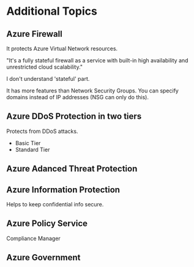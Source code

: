 # Additional Topics

## Azure Firewall 
It protects Azure Virtual Network resources. 

"It's a fully stateful firewall as a service with built-in high availability and unrestricted cloud scalability."

I don't understand 'stateful' part.

It has more features than Network Security Groups. You can specify domains instead of IP addresses (NSG can only do this).


## Azure DDoS Protection in two tiers
Protects from DDoS attacks.

- Basic Tier 
- Standard Tier
## Azure Adanced Threat Protection

## Azure Information Protection
Helps to keep confidential info secure.

## Azure Policy Service
Compliance Manager

## Azure Government